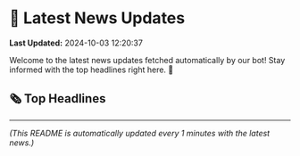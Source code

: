 # 📰 Latest News Updates
**Last Updated:** 2024-10-03 12:20:37

Welcome to the latest news updates fetched automatically by our bot! Stay informed with the top headlines right here. 🚀

## 🗞️ Top Headlines

---
*(This README is automatically updated every 1 minutes with the latest news.)*
